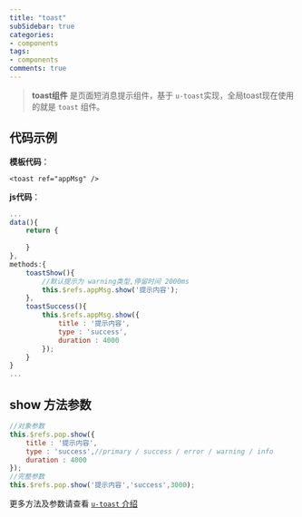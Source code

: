 ```yaml
---
title: "toast"
subSidebar: true
categories:
- components
tags:
- components
comments: true
---
```


>**toast组件** 是页面短消息提示组件，基于 `u-toast`实现，全局toast现在使用的就是 `toast` 组件。

## 代码示例

**模板代码**：

```vue
<toast ref="appMsg" />
```

**js代码**：

```javascript
...
data(){
    return {
        
    }
},
methods:{
    toastShow(){
        //默认提示为 warning类型,停留时间 2000ms
        this.$refs.appMsg.show('提示内容'); 
    },
	toastSuccess(){
        this.$refs.appMsg.show({
            title : '提示内容',
            type : 'success',
            duration : 4000
        });
    }
}
...
```

## show 方法参数

```javascript
//对象参数
this.$refs.pop.show({
	title : '提示内容',
	type : 'success',//primary / success / error / warning / info
	duration : 4000
});
//完整参数
this.$refs.pop.show('提示内容','success',3000);
```

更多方法及参数请查看 [`u-toast` 介绍](https://www.uviewui.com/components/toast.html)

